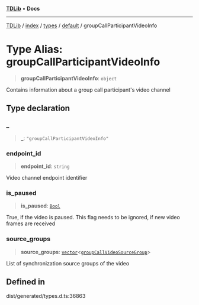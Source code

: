 [**TDLib**](../../../../../../README.md) • **Docs**

***

[TDLib](../../../../../../modules.md) / [index](../../../../../README.md) / [types](../../../README.md) / [default](../README.md) / groupCallParticipantVideoInfo

# Type Alias: groupCallParticipantVideoInfo

> **groupCallParticipantVideoInfo**: `object`

Contains information about a group call participant's video channel

## Type declaration

### \_

> **\_**: `"groupCallParticipantVideoInfo"`

### endpoint\_id

> **endpoint\_id**: `string`

Video channel endpoint identifier

### is\_paused

> **is\_paused**: [`Bool`](Bool.md)

True, if the video is paused. This flag needs to be ignored, if new video frames are received

### source\_groups

> **source\_groups**: [`vector`](vector.md)\<[`groupCallVideoSourceGroup`](groupCallVideoSourceGroup.md)\>

List of synchronization source groups of the video

## Defined in

dist/generated/types.d.ts:36863
